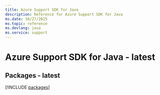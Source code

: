 ```yaml
---
title: Azure Support SDK for Java
description: Reference for Azure Support SDK for Java
ms.date: 10/27/2025
ms.topic: reference
ms.devlang: java
ms.service: support
---
```

# Azure Support SDK for Java - latest
## Packages - latest
[!INCLUDE [packages](support-index.md)]